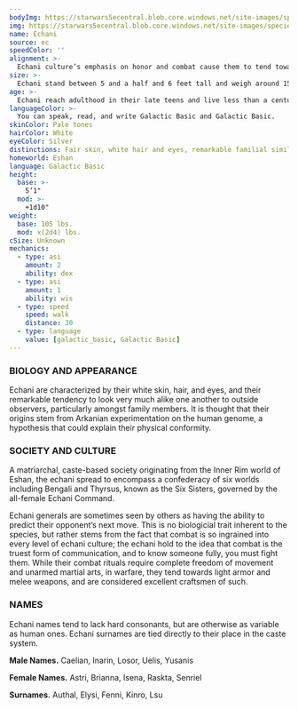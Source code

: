 ```yaml
---
bodyImg: https://starwars5ecentral.blob.core.windows.net/site-images/species/species_Echani.png
img: https://starwars5ecentral.blob.core.windows.net/site-images/species/species_Echani.png
name: Echani
source: ec
speedColor: ''
alignment: >-
  Echani culture’s emphasis on honor and combat cause them to tend towards lawful alignments, though there are exceptions.
size: >-
  Echani stand between 5 and a half and 6 feet tall and weigh around 150 lbs, with little variation between them. Your size is Medium.
age: >-
  Echani reach adulthood in their late teens and live less than a century.
languageColor: >-
  You can speak, read, and write Galactic Basic and Galactic Basic. 
skinColor: Pale tones
hairColor: White
eyeColor: Silver
distinctions: Fair skin, white hair and eyes, remarkable familial similarity.
homeworld: Eshan
language: Galactic Basic
height:
  base: >-
    5’1"
  mod: >-
    +1d10"
weight:
  base: 105 lbs.
  mod: x(2d4) lbs.
cSize: Unknown
mechanics:
  - type: asi
    amount: 2
    ability: dex
  - type: asi
    amount: 1
    ability: wis
  - type: speed
    speed: walk
    distance: 30
  - type: language
    value: [galactic_basic, Galactic Basic]
---
```

### BIOLOGY AND APPEARANCE
Echani are characterized by their white skin, hair, and eyes, and their remarkable tendency to look very much alike one another to outside observers, particularly amongst family members. It is thought that their origins stem from Arkanian experimentation on the human genome, a hypothesis that could explain their physical conformity.

### SOCIETY AND CULTURE
A matriarchal, caste-based society originating from the Inner Rim world of Eshan, the echani spread to encompass a confederacy of six worlds including Bengali and Thyrsus, known as the Six Sisters, governed by the all-female Echani Command.

Echani generals are sometimes seen by others as having the ability to predict their opponent’s next move. This is no biologicial trait inherent to the species, but rather stems from the fact that combat is so ingrained into every level of echani culture; the echani hold to the idea that combat is the truest form of communication, and to know someone fully, you must fight them. While their combat rituals require complete freedom of movement and unarmed martial arts, in warfare, they tend towards light armor and melee weapons, and are considered excellent craftsmen of such.

### NAMES
Echani names tend to lack hard consonants, but are otherwise as variable as human ones. Echani surnames are tied directly to their place in the caste system.

__Male Names.__ Caelian, Inarin, Losor, Uelis, Yusanis

__Female Names.__ Astri, Brianna, Isena, Raskta, Senriel

__Surnames.__ Authal, Elysi, Fenni, Kinro, Lsu



    